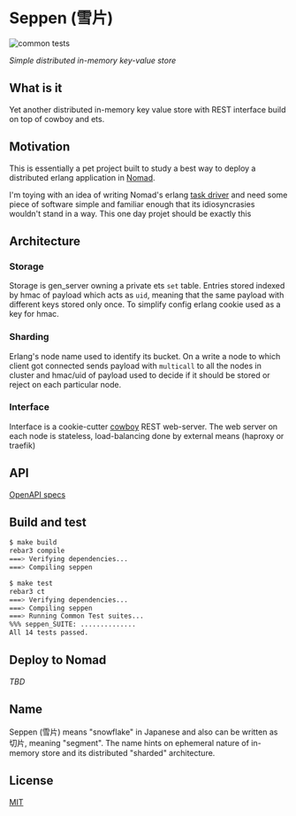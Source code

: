 # Seppen (雪片)
![common tests](https://github.com/eiri/seppen/workflows/common%20tests/badge.svg?branch=master&event=push)

_Simple distributed in-memory key-value store_

## What is it

Yet another distributed in-memory key value store with REST interface build on top of cowboy and ets.

## Motivation

This is essentially a pet project built to study a best way to deploy a distributed erlang application in [Nomad](https://www.hashicorp.com/products/nomad).

I'm toying with an idea of writing Nomad's erlang [task driver](https://www.nomadproject.io/docs/drivers/) and need some piece of software simple and familiar enough that its idiosyncrasies wouldn't stand in a way. This one day projet should be exactly this

## Architecture

### Storage

Storage is gen_server owning a private ets `set` table. Entries stored indexed by hmac of payload which acts as `uid`, meaning that the same payload with different keys stored only once. To simplify config erlang cookie used as a key for hmac.

### Sharding

Erlang's node name used to identify its bucket. On a write a node to which client got connected sends payload with `multicall` to all the nodes in cluster and hmac/uid of payload used to decide if it should be stored or reject on each particular node.

### Interface

Interface is a cookie-cutter [cowboy](https://github.com/ninenines/cowboy) REST web-server. The web server on each node is stateless, load-balancing done by external means (haproxy or traefik)

## API

[OpenAPI specs](https://github.com/eiri/seppen/blob/master/seppen-swagger.yaml)


## Build and test

```bash
$ make build
rebar3 compile
===> Verifying dependencies...
===> Compiling seppen

```

```bash
$ make test
rebar3 ct
===> Verifying dependencies...
===> Compiling seppen
===> Running Common Test suites...
%%% seppen_SUITE: ..............
All 14 tests passed.
```

## Deploy to Nomad

_TBD_

## Name

Seppen (雪片) means "snowflake" in Japanese and also can be written as 切片, meaning "segment". The name hints on ephemeral nature of in-memory store and its distributed "sharded" architecture.

## License

[MIT](https://github.com/eiri/seppen/blob/master/LICENSE)

